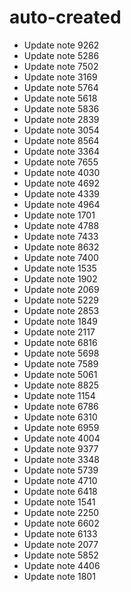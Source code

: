 # auto-created
- Update note 9262
- Update note 5286
- Update note 7502
- Update note 3169
- Update note 5764
- Update note 5618
- Update note 5836
- Update note 2839
- Update note 3054
- Update note 8564
- Update note 3364
- Update note 7655
- Update note 4030
- Update note 4692
- Update note 4339
- Update note 4964
- Update note 1701
- Update note 4788
- Update note 7433
- Update note 8632
- Update note 7400
- Update note 1535
- Update note 1902
- Update note 2069
- Update note 5229
- Update note 2853
- Update note 1849
- Update note 2117
- Update note 6816
- Update note 5698
- Update note 7589
- Update note 5061
- Update note 8825
- Update note 1154
- Update note 6786
- Update note 6310
- Update note 6959
- Update note 4004
- Update note 9377
- Update note 3348
- Update note 5739
- Update note 4710
- Update note 6418
- Update note 1541
- Update note 2250
- Update note 6602
- Update note 6133
- Update note 2077
- Update note 5852
- Update note 4406
- Update note 1801
